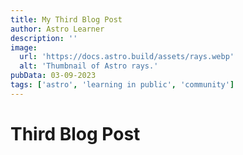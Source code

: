 ```yaml
---
title: My Third Blog Post
author: Astro Learner
description: ''
image:
  url: 'https://docs.astro.build/assets/rays.webp'
  alt: 'Thumbnail of Astro rays.'
pubData: 03-09-2023
tags: ['astro', 'learning in public', 'community']
---
```


# Third Blog Post

